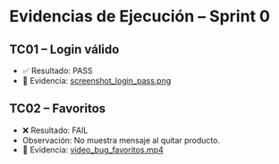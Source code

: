 # Evidencias de Ejecución – Sprint 0

## TC01 – Login válido

* ✅ Resultado: PASS
* 📎 Evidencia: [screenshot\_login\_pass.png](link)

## TC02 – Favoritos

* ❌ Resultado: FAIL
* Observación: No muestra mensaje al quitar producto.
* 📎 Evidencia: [video\_bug\_favoritos.mp4](link)
